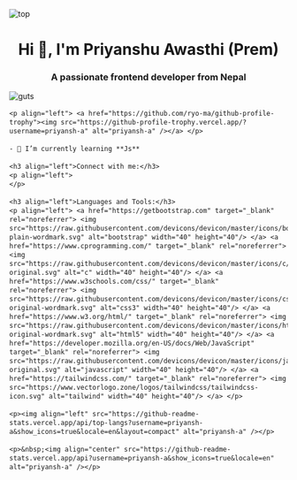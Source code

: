 
<body>
    <img src="https://cdn.dribbble.com/users/378335/screenshots/15679921/media/32cd1bcff8a9da1c713d83447f7fb16f.jpg" alt="top">
    <h1 align="center">Hi 👋, I'm Priyanshu Awasthi (Prem)</h1>
    <h3 align="center">A passionate frontend developer from Nepal</h3>
  <img src="https://imgs.search.brave.com/v5XWiDlmj-v4pkjPgYdS8KBSaI9xFx113EMw2nO1hwg/rs:fit:500:206:1/g:ce/aHR0cHM6Ly9tZWRp/YS5naXBoeS5jb20v/bWVkaWEveWVJdTFE/R1FxNGhVSS9naXBo/eS5naWY.gif" alt="guts">

    <p align="left"> <a href="https://github.com/ryo-ma/github-profile-trophy"><img src="https://github-profile-trophy.vercel.app/?username=priyansh-a" alt="priyansh-a" /></a> </p>
    
    - 🌱 I’m currently learning **Js**
    
    <h3 align="left">Connect with me:</h3>
    <p align="left">
    </p>
    
    <h3 align="left">Languages and Tools:</h3>
    <p align="left"> <a href="https://getbootstrap.com" target="_blank" rel="noreferrer"> <img src="https://raw.githubusercontent.com/devicons/devicon/master/icons/bootstrap/bootstrap-plain-wordmark.svg" alt="bootstrap" width="40" height="40"/> </a> <a href="https://www.cprogramming.com/" target="_blank" rel="noreferrer"> <img src="https://raw.githubusercontent.com/devicons/devicon/master/icons/c/c-original.svg" alt="c" width="40" height="40"/> </a> <a href="https://www.w3schools.com/css/" target="_blank" rel="noreferrer"> <img src="https://raw.githubusercontent.com/devicons/devicon/master/icons/css3/css3-original-wordmark.svg" alt="css3" width="40" height="40"/> </a> <a href="https://www.w3.org/html/" target="_blank" rel="noreferrer"> <img src="https://raw.githubusercontent.com/devicons/devicon/master/icons/html5/html5-original-wordmark.svg" alt="html5" width="40" height="40"/> </a> <a href="https://developer.mozilla.org/en-US/docs/Web/JavaScript" target="_blank" rel="noreferrer"> <img src="https://raw.githubusercontent.com/devicons/devicon/master/icons/javascript/javascript-original.svg" alt="javascript" width="40" height="40"/> </a> <a href="https://tailwindcss.com/" target="_blank" rel="noreferrer"> <img src="https://www.vectorlogo.zone/logos/tailwindcss/tailwindcss-icon.svg" alt="tailwind" width="40" height="40"/> </a> </p>
    
    <p><img align="left" src="https://github-readme-stats.vercel.app/api/top-langs?username=priyansh-a&show_icons=true&locale=en&layout=compact" alt="priyansh-a" /></p>
    
    <p>&nbsp;<img align="center" src="https://github-readme-stats.vercel.app/api?username=priyansh-a&show_icons=true&locale=en" alt="priyansh-a" /></p>

</body>
